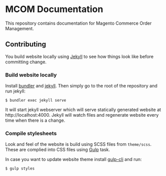 # MCOM Documentation

This repository contains documentation for Magento Commerce Order Management.

## Contributing

You build website locally using [Jekyll][jekyll] to see how things look like before committing change. 

### Build website locally

Install [bundler][bundler] and [jekyll](https://jekyllrb.com/docs/installation/). Then simply go to the root of the repository and run jekyll:

```
$ bundler exec jekyll serve
```

It will start jekyll webserver which will serve statically generated website at http://localhost:4000. Jekyll will watch files and regenerate website every time when there is a change.

### Compile stylesheets

Look and feel of the website is build using SCSS files from `theme/scss`. These are complied into CSS files using [Gulp][gulp] task.

In case you want to update website theme install [gulp-cli](https://github.com/gulpjs/gulp/blob/master/docs/getting-started.md) and run:

```
$ gulp styles
```

[jekyll]: https://jekyllrb.com
[bundler]: http://bundler.io/
[gulp]: http://gulpjs.com/
